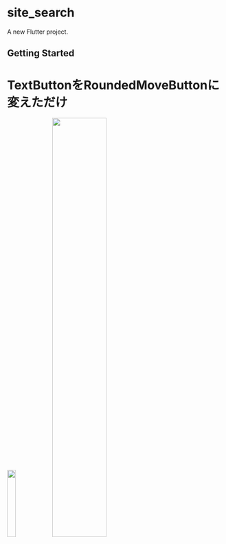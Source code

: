 # site_search

A new Flutter project.

## Getting Started

# TextButtonをRoundedMoveButtonに変えただけ
<p>
  <img src="https://user-images.githubusercontent.com/65322807/212904870-28e37264-876e-4df6-b37f-b17895179d4a.png" width="20%">
  <img src="https://user-images.githubusercontent.com/65322807/212904887-b6c96a54-3a4e-4dd6-aff5-ba8a55b8febd.png" width="50%">
</p>


